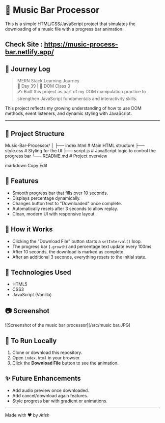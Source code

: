 # 🎵 Music Bar Processor

This is a simple HTML/CSS/JavaScript project that simulates the downloading of a music file with a progress bar animation.

Check Site : https://music-process-bar.netlify.app/
---

## 🧭 Journey Log

> MERN Stack Learning Journey  
> 📅 Day 39 | 🧪 DOM Class 3  
> ✍️ Built this project as part of my DOM manipulation practice to strengthen JavaScript fundamentals and interactivity skills.

This project reflects my growing understanding of how to use DOM methods, event listeners, and dynamic styling with JavaScript.

---

## 📁 Project Structure

Music-Bar-Processor/ │ ├── index.html # Main HTML structure ├── style.css # Styling for the UI ├── script.js # JavaScript logic to control the progress bar └── README.md # Project overview

markdown
Copy
Edit

## 🚀 Features

- Smooth progress bar that fills over 10 seconds.
- Displays percentage dynamically.
- Changes button text to "Downloaded" once complete.
- Automatically resets after 3 seconds to allow replay.
- Clean, modern UI with responsive layout.

## 🧠 How it Works

- Clicking the "Download File" button starts a `setInterval()` loop.
- The progress bar (`.growth`) and percentage text update every 100ms.
- After 10 seconds, the download is marked as complete.
- After an additional 3 seconds, everything resets to the initial state.

## 🔧 Technologies Used

- HTML5
- CSS3
- JavaScript (Vanilla)

## 📷 Screenshot

![Screenshot of the music bar processor](/src/music bar.JPG) <!-- Replace with an actual screenshot file if needed -->

## 📌 To Run Locally

1. Clone or download this repository.
2. Open `index.html` in your browser.
3. Click the **Download File** button to see the animation.

## ✨ Future Enhancements

- Add audio preview once downloaded.
- Add cancel/download again features.
- Style progress bar with gradient or animations.

---

Made with ❤️ by *Atish*
